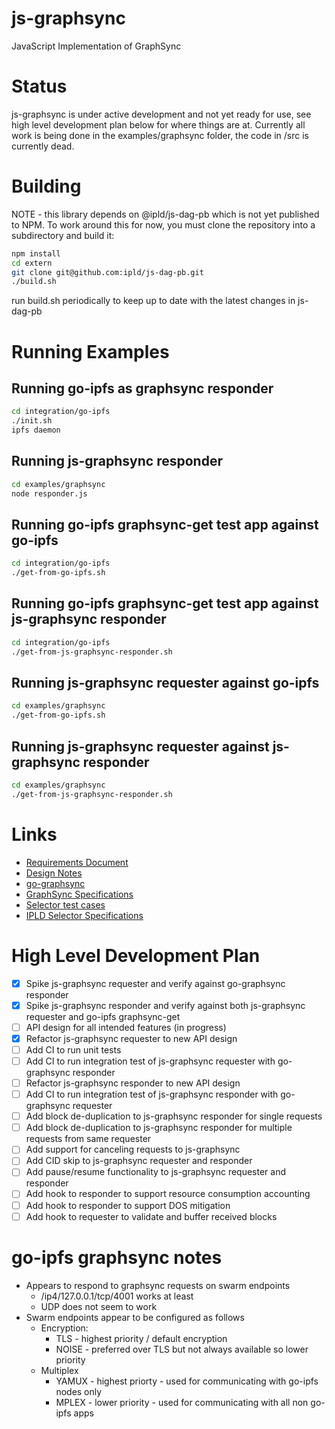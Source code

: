 # js-graphsync
JavaScript Implementation of GraphSync

# Status

js-graphsync is under active development and not yet ready for use, see high level development plan below for
where things are at.  Currently all work is being done in the examples/graphsync folder, the code in /src
is currently dead.

# Building

NOTE - this library depends on @ipld/js-dag-pb which is not yet published to NPM.  To work around this
for now, you must clone the repository into a subdirectory and build it:

```sh
npm install
cd extern
git clone git@github.com:ipld/js-dag-pb.git
./build.sh
```

run build.sh periodically to keep up to date with the latest changes in js-dag-pb

# Running Examples

## Running go-ipfs as graphsync responder

```sh
cd integration/go-ipfs
./init.sh
ipfs daemon
```

## Running js-graphsync responder

```sh
cd examples/graphsync
node responder.js
```

## Running go-ipfs graphsync-get test app against go-ipfs

```sh
cd integration/go-ipfs
./get-from-go-ipfs.sh
```

## Running go-ipfs graphsync-get test app against js-graphsync responder

```sh
cd integration/go-ipfs
./get-from-js-graphsync-responder.sh
```

## Running js-graphsync requester against go-ipfs

```sh
cd examples/graphsync
./get-from-go-ipfs.sh
```

## Running js-graphsync requester against js-graphsync responder

```sh
cd examples/graphsync
./get-from-js-graphsync-responder.sh
```

# Links

* [Requirements Document](https://docs.google.com/document/d/1cPXBWnpgDI3f8L5cmEAcBL_xyJ7cfbBLNWZPN9VJUJU/edit?usp=sharing)
* [Design Notes](DESIGN.md)
* [go-graphsync](https://github.com/ipfs/go-graphsync)
* [GraphSync Specifications](https://github.com/ipld/specs/blob/master/block-layer/graphsync/graphsync.md)
* [Selector test cases](https://github.com/ChainSafe/ipld-traversal-vectors)
* [IPLD Selector Specifications](https://github.com/ipld/specs/blob/master/selectors/selectors.md)

# High Level Development Plan

- [X] Spike js-graphsync requester and verify against go-graphsync responder
- [X] Spike js-graphsync responder and verify against both js-graphsync requester and go-ipfs graphsync-get
- [ ] API design for all intended features (in progress)  
- [X] Refactor js-graphsync requester to new API design
- [ ] Add CI to run unit tests 
- [ ] Add CI to run integration test of js-graphsync requester with go-graphsync responder
- [ ] Refactor js-graphsync responder to new API design
- [ ] Add CI to run integration test of js-graphsync responder with go-graphsync requester
- [ ] Add block de-duplication to js-graphsync responder for single requests
- [ ] Add block de-duplication to js-graphsync responder for multiple requests from same requester
- [ ] Add support for canceling requests to js-graphsync
- [ ] Add CID skip to js-graphsync requester and responder
- [ ] Add pause/resume functionality to js-graphsync requester and responder
- [ ] Add hook to responder to support resource consumption accounting
- [ ] Add hook to responder to support DOS mitigation
- [ ] Add hook to requester to validate and buffer received blocks
 
# go-ipfs graphsync notes

* Appears to respond to graphsync requests on swarm endpoints
    * /ip4/127.0.0.1/tcp/4001 works at least
    * UDP does not seem to work
* Swarm endpoints appear to be configured as follows
    * Encryption:
        * TLS - highest priority / default encryption
        * NOISE - preferred over TLS but not always available so lower priority 
    * Multiplex
        * YAMUX - highest priorty - used for communicating with go-ipfs nodes only
        * MPLEX - lower priority - used for communicating with all non go-ipfs apps

